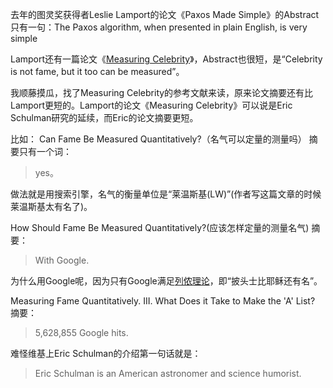 去年的图灵奖获得者Leslie Lamport的论文《Paxos Made Simple》的Abstract只有一句：The Paxos algorithm, when presented in plain English, is very simple

Lamport还有一篇论文《[Measuring Celebrity](http://research.microsoft.com/en-us/um/people/lamport/pubs/celebrity.pdf)》，Abstract也很短，是“Celebrity is not fame, but it too can be measured”。

我顺藤摸瓜，找了Measuring Celebrity的参考文献来读，原来论文摘要还有比Lamport更短的。Lamport的论文《Measuring Celebrity》可以说是Eric Schulman研究的延续，而Eric的论文摘要更短。

比如：
Can Fame Be Measured Quantitatively?（名气可以定量的测量吗） 
摘要只有一个词：
>yes。

做法就是用搜索引擎，名气的衡量单位是“莱温斯基(LW)”(作者写这篇文章的时候莱温斯基太有名了)。

How Should Fame Be Measured Quantitatively?(应该怎样定量的测量名气)
摘要：
>With Google.

为什么用Google呢，因为只有Google满足[列侬理论](http://en.wikipedia.org/wiki/More_popular_than_Jesus)，即“披头士比耶稣还有名”。

Measuring Fame Quantitatively. III. What Does it Take to Make the 'A' List? 
摘要：
>5,628,855 Google hits.

难怪维基上Eric Schulman的介绍第一句话就是：
>Eric Schulman is an American astronomer and science humorist.

